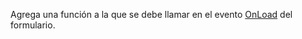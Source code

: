 Agrega una función a la que se debe llamar en el evento [OnLoad](../../events/form-onload.md) del formulario.